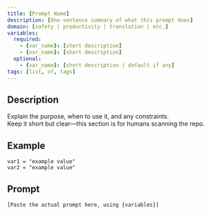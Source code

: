 ```yaml
---
title: [Prompt Name]
description: [One-sentence summary of what this prompt does]
domain: [safety | productivity | translation | etc.]
variables:
  required:
    - {var_name}: [short description]
    - {var_name}: [short description]
  optional:
    - {var_name}: [short description | default if any]
tags: [list, of, tags]
---
```


## Description
Explain the purpose, when to use it, and any constraints.  
Keep it short but clear—this section is for humans scanning the repo.

## Example
```
var1 = "example value"
var2 = "example value"
```

## Prompt
```text
[Paste the actual prompt here, using {variables}]
```
